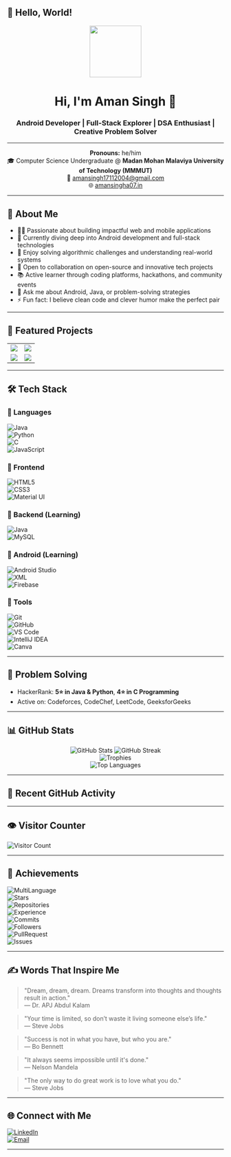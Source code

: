 
<!--
**Aman-Singh-07/Aman-Singh-07** is a ✨ _special_ ✨ repository because its `README.md` (this file) appears on your GitHub profile.

Here are some ideas to get you started:

- 🔭 I’m currently working on ...
- 🌱 I’m currently learning ...
- 👯 I’m looking to collaborate on ...
- 🤔 I’m looking for help with ...
- 💬 Ask me about ...
- 📫 How to reach me: ...
- 😄 Pronouns: ...
- ⚡ Fun fact: ...
-->

## 👋 Hello, World!

<p align="center">
  <img src="https://avatars.githubusercontent.com/u/180750425?s=400&u=862a9ba0baeff7573a8ea41bbbe6bc02439a3930&v=4" width="120" />
</p>

<h1 align="center">Hi, I'm Aman Singh 👋</h1>
<h3 align="center">Android Developer | Full-Stack Explorer | DSA Enthusiast | Creative Problem Solver</h3>

---

<p align="center">
  <b>Pronouns:</b> he/him <br>
  🎓 Computer Science Undergraduate @ <b>Madan Mohan Malaviya University of Technology (MMMUT)</b> <br>
  📧 <a href="mailto:amansingh17112004@gmail.com">amansingh17112004@gmail.com</a> <br>
  🌐 <a href="https://aman-singh-07.github.io/PortfolioA07/">amansingha07.in</a>
</p>

---

## 🚀 About Me

- 👨‍💻 Passionate about building impactful web and mobile applications  
- 📱 Currently diving deep into Android development and full-stack technologies  
- 🧠 Enjoy solving algorithmic challenges and understanding real-world systems  
- 🤝 Open to collaboration on open-source and innovative tech projects  
- 📚 Active learner through coding platforms, hackathons, and community events  
- 💬 Ask me about Android, Java, or problem-solving strategies  
- ⚡ Fun fact: I believe clean code and clever humor make the perfect pair  

---

## 🌟 Featured Projects

<table>
  <tr>
    <td align="center">
      <a href="https://github.com/Aman-Singh-07/Android-Notes-App">
        <img src="https://github-readme-stats.vercel.app/api/pin/?username=Aman-Singh-07&repo=Android-Notes-App&theme=tokyonight" />
      </a>
    </td>
    <td align="center">
      <a href="https://github.com/Aman-Singh-07/PortfolioA07">
        <img src="https://github-readme-stats.vercel.app/api/pin/?username=Aman-Singh-07&repo=PortfolioA07&theme=tokyonight" />
      </a>
    </td>
  </tr>
  <tr>
    <td align="center">
      <a href="https://github.com/Aman-Singh-07/DSA-Java">
        <img src="https://github-readme-stats.vercel.app/api/pin/?username=Aman-Singh-07&repo=DSA-Java&theme=tokyonight" />
      </a>
    </td>
    <td align="center">
      <a href="https://github.com/Aman-Singh-07/WeatherApp">
        <img src="https://github-readme-stats.vercel.app/api/pin/?username=Aman-Singh-07&repo=WeatherApp&theme=tokyonight" />
      </a>
    </td>
  </tr>
</table>

---

## 🛠️ Tech Stack

### 💬 Languages  
![Java](https://img.shields.io/badge/Java-007396?logo=java&logoColor=white)  
![Python](https://img.shields.io/badge/Python-3776AB?logo=python&logoColor=white)  
![C](https://img.shields.io/badge/C-00599C?logo=c&logoColor=white)  
![JavaScript](https://img.shields.io/badge/JavaScript-F7DF1E?logo=javascript&logoColor=black)

### 🎨 Frontend  
![HTML5](https://img.shields.io/badge/HTML5-E34F26?logo=html5&logoColor=white)  
![CSS3](https://img.shields.io/badge/CSS3-1572B6?logo=css3&logoColor=white)  
![Material UI](https://img.shields.io/badge/Material--UI-0081CB?logo=mui&logoColor=white)

### 🧩 Backend (Learning)  
![Java](https://img.shields.io/badge/Java-007396?logo=java&logoColor=white)  
![MySQL](https://img.shields.io/badge/MySQL-4479A1?logo=mysql&logoColor=white)

### 📱 Android (Learning)  
![Android Studio](https://img.shields.io/badge/Android%20Studio-3DDC84?logo=android-studio&logoColor=white)  
![XML](https://img.shields.io/badge/XML-FF6600?logo=xml&logoColor=white)  
![Firebase](https://img.shields.io/badge/Firebase-FFCA28?logo=firebase&logoColor=black)

### 🧰 Tools  
![Git](https://img.shields.io/badge/Git-F05032?logo=git&logoColor=white)  
![GitHub](https://img.shields.io/badge/GitHub-181717?logo=github)  
![VS Code](https://img.shields.io/badge/VS%20Code-007ACC?logo=visual-studio-code)  
![IntelliJ IDEA](https://img.shields.io/badge/IntelliJ%20IDEA-000000?logo=intellij-idea&logoColor=white)  
![Canva](https://img.shields.io/badge/Canva-00C4CC?logo=canva&logoColor=white)

---

## 🧠 Problem Solving

- HackerRank: **5⭐ in Java & Python**, **4⭐ in C Programming**  
- Active on: Codeforces, CodeChef, LeetCode, GeeksforGeeks

---

## 📊 GitHub Stats

<p align="center">
  <img src="https://github-readme-stats.vercel.app/api?username=Aman-Singh-07&show_icons=true&theme=tokyonight" alt="GitHub Stats" />  
  <img src="https://streak-stats.demolab.com/?user=Aman-Singh-07&theme=tokyonight" alt="GitHub Streak" />  
  <br />  
  <img src="https://github-profile-trophy.vercel.app/?username=Aman-Singh-07&theme=tokyonight&margin-w=15&margin-h=15" alt="Trophies" />  
  <br />  
  <img src="https://github-readme-stats.vercel.app/api/top-langs/?username=Aman-Singh-07&layout=compact&theme=tokyonight" alt="Top Languages" />
</p>

---

## 🔄 Recent GitHub Activity

<!--START_SECTION:activity-->
<!-- Automatically updated using GitHub Actions or third-party tools like Readme-Activity-Stats -->
<!--END_SECTION:activity-->

---

## 👁️ Visitor Counter

![Visitor Count](https://visitcount.itsvg.in/api?id=Aman-Singh-07&label=Profile%20Views&color=6&icon=5)

---

## 🏅 Achievements

![MultiLanguage](https://img.shields.io/badge/MultiLanguage-Rainbow%20Lang%20User-ff69b4)  
![Stars](https://img.shields.io/badge/Stars-Super%20Star-yellow)  
![Repositories](https://img.shields.io/badge/Repositories-Hyper%20Repo%20Creator-blue)  
![Experience](https://img.shields.io/badge/Experience-Experienced%20Dev-green)  
![Commits](https://img.shields.io/badge/Commits-High%20Committer-orange)  
![Followers](https://img.shields.io/badge/Followers-Dynamic%20User-blue)  
![PullRequest](https://img.shields.io/badge/PullRequest-Middle%20Puller-red)  
![Issues](https://img.shields.io/badge/Issues-First%20Issue-blue)

---

## ✍️ Words That Inspire Me

> "Dream, dream, dream. Dreams transform into thoughts and thoughts result in action."  
> — Dr. APJ Abdul Kalam

> "Your time is limited, so don’t waste it living someone else’s life."  
> — Steve Jobs

> "Success is not in what you have, but who you are."  
> — Bo Bennett

> "It always seems impossible until it's done."  
> — Nelson Mandela

> "The only way to do great work is to love what you do."  
> — Steve Jobs

---

## 🌐 Connect with Me

[![LinkedIn](https://img.shields.io/badge/LinkedIn-blue?logo=linkedin)](https://www.linkedin.com/in/aman-singh-3a4a06327/)  
[![Email](https://img.shields.io/badge/Email-red?logo=gmail)](mailto:amansingh17112004@gmail.com)

---


